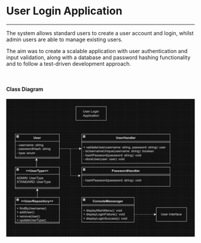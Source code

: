 # User Login Application
<hr />

The system allows standard users to create a user account and login, whilst admin users are able to manage existing users.

The aim was to create a scalable application with user authentication and input validation, along with a database and password hashing functionality and to follow a test-driven development approach.

<br />

#### Class Diagram
![Application UML Diagram](Documentation/Resources/ApplicationUML.png)

<br />